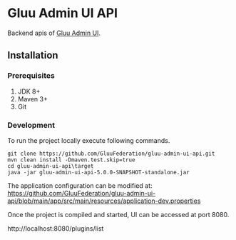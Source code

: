 # Gluu Admin UI API

Backend apis of [Gluu Admin UI](https://github.com/GluuFederation/gluu-admin-ui).

## Installation

### Prerequisites

1. JDK 8+
2. Maven 3+
3. Git

### Development

To run the project locally execute following commands.

```
git clone https://github.com/GluuFederation/gluu-admin-ui-api.git
mvn clean install -Dmaven.test.skip=true
cd gluu-admin-ui-api\target
java -jar gluu-admin-ui-api-5.0.0-SNAPSHOT-standalone.jar
```

The application configuration can be modified at: https://github.com/GluuFederation/gluu-admin-ui-api/blob/main/app/src/main/resources/application-dev.properties

Once the project is compiled and started, UI can be accessed at port 8080.

http://localhost:8080/plugins/list
